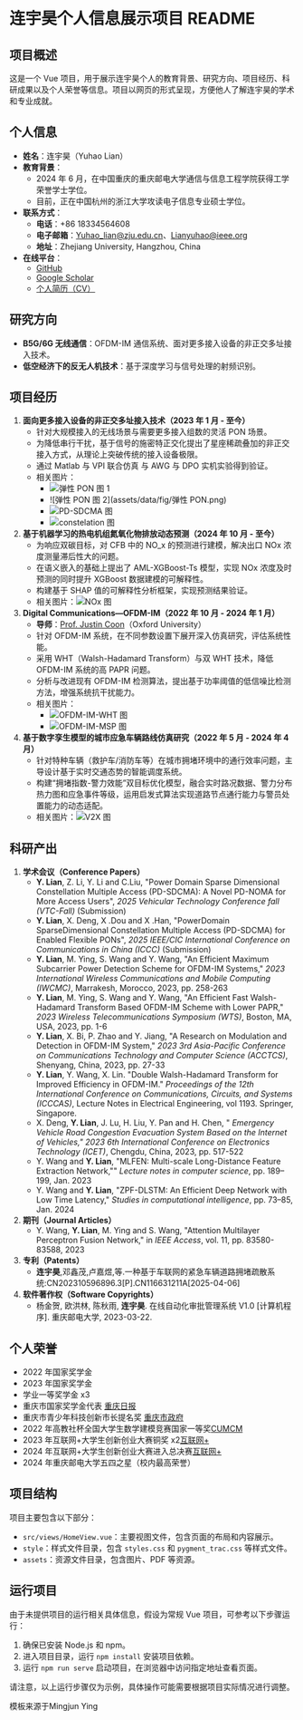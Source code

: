 # 连宇昊个人信息展示项目 README

## 项目概述
这是一个 Vue 项目，用于展示连宇昊个人的教育背景、研究方向、项目经历、科研成果以及个人荣誉等信息。项目以网页的形式呈现，方便他人了解连宇昊的学术和专业成就。

## 个人信息
- **姓名**：连宇昊（Yuhao Lian）
- **教育背景**：
  - 2024 年 6 月，在中国重庆的重庆邮电大学通信与信息工程学院获得工学荣誉学士学位。
  - 目前，正在中国杭州的浙江大学攻读电子信息专业硕士学位。
- **联系方式**：
  - **电话**：+86 18334564608
  - **电子邮箱**：Yuhao_lian@zju.edu.cn、Lianyuhao@ieee.org
  - **地址**：Zhejiang University, Hangzhou, China
- **在线平台**：
  - [GitHub](https://github.com/YuhaoLian)
  - [Google Scholar](https://scholar.google.com/citations?hl=zh-CN&user=dlzoXeQAAAAJ)
  - [个人简历（CV）](assets/data/CV_YuhaoLian.pdf)

## 研究方向
- **B5G/6G 无线通信**：OFDM-IM 通信系统、面对更多接入设备的非正交多址接入技术。
- **低空经济下的反无人机技术**：基于深度学习与信号处理的射频识别。

## 项目经历
1. **面向更多接入设备的非正交多址接入技术（2023 年 1 月 - 至今）**
    - 针对大规模接入的无线场景与需要更多接入组数的灵活 PON 场景。
    - 为降低串行干扰，基于信号的施密特正交化提出了星座稀疏叠加的非正交接入方式，从理论上突破传统的接入设备极限。
    - 通过 Matlab 与 VPI 联合仿真 与 AWG 与 DPO 实机实验得到验证。
    - 相关图片：
      - ![弹性 PON 图 1](assets/data/fig/弹性PON图2.png)
      - ![弹性 PON 图 2](assets/data/fig/弹性 PON.png)
      - ![PD-SDCMA 图](assets/data/fig/PD-SDCMA.png)
      - ![constelation 图](assets/data/fig/constelation.png)
2. **基于机器学习的热电机组氮氧化物排放动态预测（2024 年 10 月 - 至今）**
    - 为响应双碳目标，对 CFB 中的 NO_x 的预测进行建模，解决出口 NOx 浓度测量滞后性大的问题。
    - 在语义嵌入的基础上提出了 AML-XGBoost-Ts 模型，实现 NOx 浓度及时预测的同时提升 XGBoost 数据建模的可解释性。 
    - 构建基于 SHAP 值的可解释性分析框架，实现预测结果验证。
    - 相关图片：![NOx 图](assets/data/fig/NOx.png)
3. **Digital Communications—OFDM-IM（2022 年 10 月 - 2024 年 1 月）**
    - **导师**：[Prof. Justin Coon](https://eng.ox.ac.uk/people/justin-coon/)（Oxford University）
    - 针对 OFDM-IM 系统，在不同参数设置下展开深入仿真研究，评估系统性能。
    - 采用 WHT（Walsh-Hadamard Transform）与双 WHT 技术，降低 OFDM-IM 系统的高 PAPR 问题。
    - 分析与改进现有 OFDM-IM 检测算法，提出基于功率阈值的低信噪比检测方法，增强系统抗干扰能力。
    - 相关图片：
      - ![OFDM-IM-WHT 图](assets/data/fig/OFDM-IM-WHT.png)
      - ![OFDM-IM-MSP 图](assets/data/fig/OFDM-IM-MSP.png)
4. **基于数字孪生模型的城市应急车辆路线仿真研究（2022 年 5 月 - 2024 年 4 月）**
    - 针对特种车辆（救护车/消防车等）在城市拥堵环境中的通行效率问题，主导设计基于实时交通态势的智能调度系统。
    - 构建“拥堵指数-警力效能”双目标优化模型，融合实时路况数据、警力分布热力图和应急事件等级，运用启发式算法实现道路节点通行能力与警员处置能力的动态适配。
    - 相关图片：![V2X 图](assets/data/fig/V2X.png)

## 科研产出
1. **学术会议（Conference Papers）**
    - **Y. Lian**, Z. Li, Y. Li and  C.Liu, "Power Domain Sparse Dimensional Constellation Multiple Access (PD-SDCMA): A Novel PD-NOMA for More Access Users", <em>2025 Vehicular Technology Conference fall (VTC-Fall)</em> (Submission) 
    - **Y. Lian**, X. Deng, X .Dou and X .Han, "PowerDomain SparseDimensional Constellation Multiple Access (PD-SDCMA) for Enabled Flexible PONs", <em>2025 IEEE/CIC International Conference on Communications in China (ICCC)</em> (Submission) 
    - **Y. Lian**, M. Ying, S. Wang and Y. Wang, "An Efficient Maximum Subcarrier Power Detection Scheme for OFDM-IM Systems," <em>2023 International Wireless Communications and Mobile Computing (IWCMC)</em>, Marrakesh, Morocco, 2023, pp. 258-263
    - **Y. Lian**, M. Ying, S. Wang and Y. Wang, "An Efficient Fast Walsh-Hadamard Transform Based OFDM-IM Scheme with Lower PAPR," <em>2023 Wireless Telecommunications Symposium (WTS)</em>, Boston, MA, USA, 2023, pp. 1-6 
    - **Y. Lian**, X. Bi, P. Zhao and Y. Jiang, "A Research on Modulation and Detection in OFDM-IM System," <em>2023 3rd Asia-Pacific Conference on Communications Technology and Computer Science (ACCTCS)</em>, Shenyang, China, 2023, pp. 27-33 
    - **Y. Lian**, Y. Wang, X. Lin. "Double Walsh-Hadamard Transform for Improved Efficiency in OFDM-IM."  <em>Proceedings of the 12th International Conference on Communications, Circuits, and Systems (ICCCAS)</em>, Lecture Notes in Electrical Engineering, vol 1193. Springer, Singapore.  
    - X. Deng, **Y. Lian**, J. Lu, H. Liu, Y. Pan and H. Chen, " <em>Emergency Vehicle Road Congestion Evacuation System Based on the Internet of Vehicles," 2023 6th International Conference on Electronics Technology (ICET)</em>, Chengdu, China, 2023, pp. 517-522
    - Y. Wang and **Y. Lian**, "MLFEN: Multi-scale Long-Distance Feature Extraction Network,"" <em>Lecture notes in computer science</em>, pp. 189–199, Jan. 2023  
    - Y. Wang and **Y. Lian**, "ZPF-DLSTM: An Efficient Deep Network with Low Time Latency," <em>Studies in computational intelligence</em>, pp. 73–85, Jan. 2024  
2. **期刊（Journal Articles）**
    - Y. Wang, **Y. Lian**, M. Ying and S. Wang, "Attention Multilayer Perceptron Fusion Network," in <em>IEEE Access</em>, vol. 11, pp. 83580-83588, 2023
3. **专利（Patents）**
    - **连宇昊**,邓鑫茂,卢嘉煜,等.一种基于车联网的紧急车辆道路拥堵疏散系统:CN202310596896.3[P].CN116631211A[2025-04-06]
4. **软件著作权（Software Copyrights）**
    - 杨金贺, 欧洪林, 陈秋雨, **连宇昊**. 在线自动化审批管理系统 V1.0 [计算机程序]. 重庆邮电大学, 2023-03-22.

## 个人荣誉
- 2022 年国家奖学金
- 2023 年国家奖学金
- 学业一等奖学金 x3
- 重庆市国家奖学金代表 [重庆日报](https://www.cqrb.cn/quanweifabu/2024-06-28/1960400_pc.html)
- 重庆市青少年科技创新市长提名奖 [重庆市政府](https://www.cq.gov.cn/zwgk/zfxxgkml/szfwj/qtgw/202402/t20240204_12900213.html)
- 2022 年高教社杯全国大学生数学建模竞赛国家一等奖[CUMCM](https://www.mcm.edu.cn/upload_cn/node/629/uJzoCRK40ebedd130f42ed41e5f144ac29bae490.pdf)
- 2023 年互联网+大学生创新创业大赛铜奖 x2[互联网+](https://cy.ncss.cn/)
- 2024 年互联网+大学生创新创业大赛进入总决赛[互联网+](https://cy.ncss.cn/)
- 2024 年重庆邮电大学五四之星（校内最高荣誉）

## 项目结构
项目主要包含以下部分：
- `src/views/HomeView.vue`：主要视图文件，包含页面的布局和内容展示。
- `style`：样式文件目录，包含 `styles.css` 和 `pygment_trac.css` 等样式文件。
- `assets`：资源文件目录，包含图片、PDF 等资源。

## 运行项目
由于未提供项目的运行相关具体信息，假设为常规 Vue 项目，可参考以下步骤运行：
1. 确保已安装 Node.js 和 npm。
2. 进入项目目录，运行 `npm install` 安装项目依赖。
3. 运行 `npm run serve` 启动项目，在浏览器中访问指定地址查看页面。

请注意，以上运行步骤仅为示例，具体操作可能需要根据项目实际情况进行调整。

模板来源于Mingjun Ying
